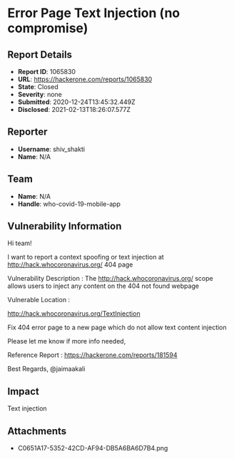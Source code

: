 # Error Page Text Injection (no compromise)

## Report Details
- **Report ID**: 1065830
- **URL**: https://hackerone.com/reports/1065830
- **State**: Closed
- **Severity**: none
- **Submitted**: 2020-12-24T13:45:32.449Z
- **Disclosed**: 2021-02-13T18:26:07.577Z

## Reporter
- **Username**: shiv_shakti
- **Name**: N/A

## Team
- **Name**: N/A
- **Handle**: who-covid-19-mobile-app

## Vulnerability Information
Hi team!

I want to report a context spoofing or text injection  at http://hack.whocoronavirus.org/ 404 page

Vulnerability Description : The http://hack.whocoronavirus.org/ scope allows users to inject any content on the 404 not found webpage

Vulnerable Location : 

http://hack.whocoronavirus.org/TextInjection

Fix 404 error page to a new page which do not allow text content injection

Please let me know if more info needed,

Reference Report : https://hackerone.com/reports/181594

Best Regards,
@jaimaakali

## Impact

Text injection

## Attachments
- C0651A17-5352-42CD-AF94-DB5A6BA6D7B4.png
